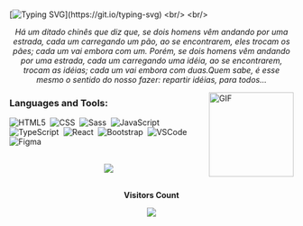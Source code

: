 
<br/>

[![Typing SVG](https://readme-typing-svg.herokuapp.com/?font=Bungee+Shade&color=e2df17&size=50&center=true&vCenter=true&width=1000&lines=Hi,+I'm+Gleika;Fancy+seeing+you+here!)](https://git.io/typing-svg)
<br/>
<br/>

<p align='center'><i> Há um ditado chinês que diz que, se dois homens vêm andando por uma estrada, cada um carregando um pão, ao se encontrarem, eles trocam os pães; cada um vai embora com um. Porém, se dois homens vêm andando por uma estrada, cada um carregando uma idéia, ao se encontrarem, trocam as idéias; cada um vai embora com duas.Quem sabe, é esse mesmo o sentido do nosso fazer: repartir idéias, para todos...
</p></i>

<img align="right" height="150" width="150" alt="GIF" src="https://user-images.githubusercontent.com/109559491/180620622-93218523-849c-4f51-984c-a2ae2f534d24.PNG"/>

### Languages and Tools:

![HTML5](https://img.shields.io/badge/HTML5-E34F26?style=for-the-badge&logo=html5&logoColor=white)&nbsp;
![CSS](https://img.shields.io/badge/CSS3-1572B6?style=for-the-badge&logo=css3&logoColor=white)&nbsp;
![Sass](https://img.shields.io/badge/Sass-CC6699?style=for-the-badge&logo=sass&logoColor=white)&nbsp;
![JavaScript](https://img.shields.io/badge/JavaScript-323330?style=for-the-badge&logo=javascript&logoColor=F7DF1E)&nbsp;
![TypeScript](https://img.shields.io/badge/TypeScript-007ACC?style=for-the-badge&logo=typescript&logoColor=white)&nbsp;
![React](https://img.shields.io/badge/React-20232A?style=for-the-badge&logo=react&logoColor=61DAFB)&nbsp; 
![Bootstrap](https://img.shields.io/badge/Bootstrap-563D7C?style=for-the-badge&logo=bootstrap&logoColor=white)&nbsp; 
![VSCode](https://img.shields.io/badge/VSCode-0078D4?style=for-the-badge&logo=visual%20studio%20code&logoColor=white)
![Figma](https://img.shields.io/badge/Figma-82c571?style=for-the-badge&logo=figma&logoColor=white)&nbsp;

<br/>
                                                                                                                                         
<div align="center" >
<a href="https://github.com/anuraghazra/github-readme-stats">
    <img src="https://github-readme-stats.vercel.app/api?username=Gleika-Almeida&show_icons=true&theme=vision-friendly-dark"/>
  </a>
</div>

<br/>
<div align="center">
<p align="center"><b>Visitors Count</b></p>  
<p align="center"><img align="center" src="https://profile-counter.glitch.me/{Gleika-Almeida}/count.svg" /></p> 
</div>    




<!--                                                                                                              
<p align="center">
<a href="https://linkedin.com/in/kmhmubin" target="blank"><img align="center" src="https://github.com/kmhmubin/kmhmubin/blob/master/assets/linkedin.svg" alt="kmhmubin" height="30" width="30" /></a>
<a href="https://instagram.com/kmhmubin" target="blank"><img align="center" src="https://github.com/kmhmubin/kmhmubin/blob/master/assets/instagram.svg" alt="kmhmubin" height="30" width="30" /></a>
  <img src="https://github-profile-trophy.vercel.app/?username=meunome&theme=dracula&row=2&no-bg=true&column=3&margin-w=15&margin-h=15" />
</p>
-->  
